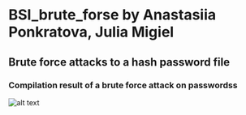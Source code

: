 # BSI_brute_forse by Anastasiia Ponkratova, Julia Migiel
## Brute force attacks to a hash password file

### Compilation result of a brute force attack on passwordss

![alt text](https://github.com/s20488/BSI_brute_forse/blob/main/screenshot/decrypting_passwords.png?raw=true)
